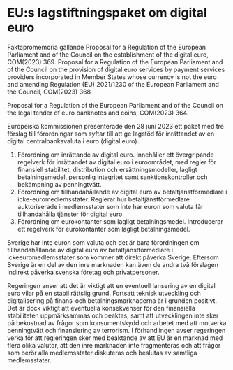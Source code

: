 # EU:s lagstiftningspaket om digital euro

Faktapromemoria gällande Proposal for a Regulation of the European Parliament and of the Council on the establishment of the digital euro, COM(2023\) 369\.
Proposal for a Regulation of the European Parliament and of the Council on the provision of digital euro services by payment services providers incorporated in Member States whose currency is not the euro and amending Regulation (EU) 2021/1230 of the European Parliament and the Council, COM(2023\) 368

Proposal for a Regulation of the European Parliament and of the Council on the legal tender of euro banknotes and coins, COM(2023\) 364\.

Europeiska kommissionen presenterade den 28 juni 2023 ett paket med tre förslag till förordningar som syftar till att ge lagstöd för inrättandet av en digital centralbanksvaluta i euro (digital euro).

1. Förordning om inrättande av digital euro. Innehåller ett övergripande regelverk för inrättandet av digital euro i euroområdet, med regler för finansiell stabilitet, distribution och ersättningsmodeller, lagligt betalningsmedel, personlig integritet samt sanktionskontroller och bekämpning av penningtvätt.
2. Förordning om tillhandahållande av digital euro av betaltjänstförmedlare i icke\-euromedlemsstater. Reglerar hur betaltjänstförmedlare auktoriserade i medlemsstater som inte har euron som valuta får tillhandahålla tjänster för digital euro.
3. Förordning om eurokontanter som lagligt betalningsmedel. Introducerar ett regelverk för eurokontanter som lagligt betalningsmedel.

Sverige har inte euron som valuta och det är bara förordningen om tillhandahållande av digital euro av betaltjänstförmedlare i ickeeuromedlemsstater som kommer att direkt påverka Sverige. Eftersom Sverige är en del av den inre marknaden kan även de andra två förslagen indirekt påverka svenska företag och privatpersoner.

Regeringen anser att det är viktigt att en eventuell lansering av en digital euro vilar på en stabil rättslig grund. Fortsatt teknisk utveckling och digitalisering på finans\-och betalningsmarknaderna är i grunden positivt. Det är dock viktigt att eventuella konsekvenser för den finansiella stabiliteten uppmärksammas och beaktas, samt att utvecklingen inte sker på bekostnad av frågor som konsumentskydd och arbetet med att motverka penningtvätt och finansiering av terrorism. I förhandlingen avser regeringen verka för att regleringen sker med beaktande av att EU är en marknad med flera olika valutor, att den inre marknaden inte fragmenteras och att frågor som berör alla medlemsstater diskuteras och beslutas av samtliga medlemsstater.
